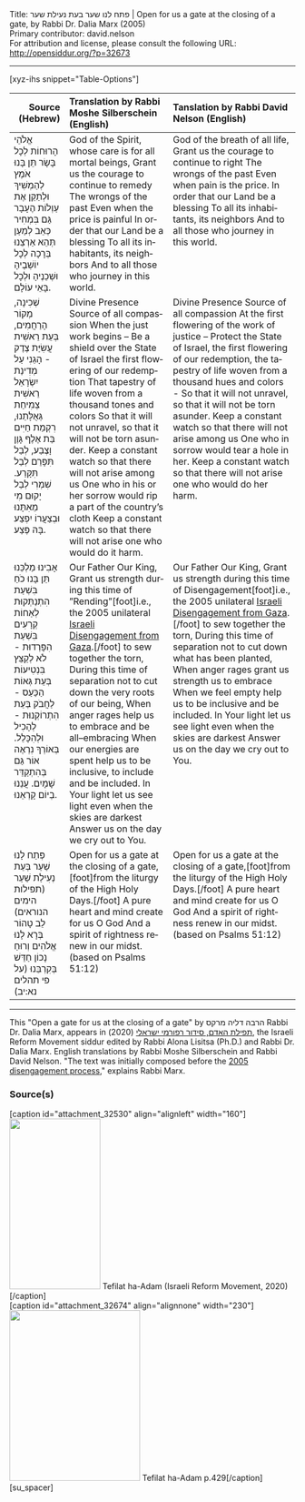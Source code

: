 <html>
<head></head>
<body>
Title: פתח לנו שער בעת נעילת שער | Open for us a gate at the closing of a gate, by Rabbi Dr. Dalia Marx (2005)<br />
Primary contributor: david.nelson<br />
For attribution and license, please consult the following URL: <a href="http://opensiddur.org/?p=32673">http://opensiddur.org/?p=32673</a>
<p />
<hr />

[xyz-ihs snippet="Table-Options"]<table style="margin-left: auto; margin-right: auto;" class="draggable">
<thead><tr><th id="x" style="text-align: right;">Source (Hebrew)</th><th style="text-align: left;">Translation by Rabbi Moshe Silberschein (English)</th><th style="text-align: left;">Tanslation by Rabbi David Nelson (English)</th></tr></thead>
<tbody>
<tr><td style="vertical-align:top;">
<div class="liturgy" lang="he">
אֱלֹהֵי הָרוּחוֹת לְכָל בָּשָׂר
תֵּן בָּנוּ אֹמֶץ
לְהַמְשִׁיךְ וּלְתַקֵּן
אֶת עַוְלוֹת הֶעָבָר
גַּם בִּמְחִיר כְּאֵב
לְמַעַן תְּהֵא אַרְצֵנוּ בְּרָכָה
לְכָל יוֹשְׁבֶיהָ וּשְׁכֵנֶיהָ
וּלְכָל בָּאֵי עוֹלָם.
</span></div></td>
 
<td style="vertical-align:top;">
<div class="english" lang="en">
God of the Spirit, whose care is for all mortal beings,
Grant us the courage 
to continue to remedy
The wrongs of the past
Even when the price is painful
In order that our Land be a blessing
To all its inhabitants, its neighbors
And to all those who journey in this world.
</div></td>
 
<td style="vertical-align:top;">
<div class="english" lang="en">
God of the breath of all life,
Grant us the courage 
to continue to right
The wrongs of the past
Even when pain is the price.
In order that our Land be a blessing
To all its inhabitants, its neighbors
And to all those who journey in this world.
</div></td></tr>


<tr><td style="vertical-align:top;">
<div class="liturgy" lang="he">
שְׁכִינָה, מְקוֹר הָרַחֲמִים,
בְּעֵת רֵאשִׁית עֲשִׂיַּת צֶדֶק -
הָגֵנִי עַל מְדִינַת יִשְׂרָאֵל
רֵאשִׁית צְמִיחַת גְּאֻלָּתֵנוּ,
רִקְמַת חַיִּים 
בַּת אֶלֶף גָּוֶן וָצֶבַע,
לְבַל תִּפָּרֵם 
לְבַל תִּקָּרַע.
שִׁמְרִי 
לְבַל יָקוּם מִי מֵאִתָּנוּ
וּבְצַעֲרוֹ 
יִפְצַע בָּהּ פֶּצַע.
</span></div></td>
 
<td style="vertical-align:top;">
<div class="english" lang="en">
Divine Presence Source of all compassion
When the just work begins –
Be a shield over the State of Israel 
the first flowering of our redemption
That tapestry of life 
woven from a thousand tones and colors
So that it will not unravel, 
so that it will not be torn asunder.
Keep a constant watch 
so that there will not arise among us
One who in his or her sorrow 
would rip a part of the country’s cloth
Keep a constant watch so that there will not arise 
one who would do it harm.
</div></td>
 
<td style="vertical-align:top;">
<div class="english" lang="en">
Divine Presence Source of all compassion
At the first flowering of the work of justice –
Protect the State of Israel,
the first flowering of our redemption,
the tapestry of life 
woven from a thousand hues and colors -
So that it will not unravel, 
so that it will not be torn asunder.
Keep a constant watch 
so that there will not arise among us
One who in sorrow 
would tear a hole in her.
Keep a constant watch so that there will not arise
one who would do her harm.
</div></td></tr>


<tr><td style="vertical-align:top;">
<div class="liturgy" lang="he">
אָבִינוּ מַלְכֵּנוּ
תֵּן בָּנוּ כֹחַ
בִּשְׁעַת הִתְנַתְּקוּת 
לְאַחוֹת קְרָעִים
בִּשְׁעַת הִפָּרְדוּת - 
לֹא לְקַצֵּץ בִּנְטִיעוֹת
בְּעֵת גְּאוֹת הַכַּעַס - 
לַחֲבֹק
בְּעֵת הִתְרוֹקְנוּת - 
לְהָכִיל וּלְהִכָּלֵל.
בְּאוֹרְךָ נִרְאֶה אוֹר 
גַּם בְּהִתְקַדֵּר שָׁמָיִם.
עֲנֵנוּ בְיוֹם קָרְאֵנוּ.
</span></div></td>
 
<td style="vertical-align:top;">
<div class="english" lang="en">
Our Father Our King,
Grant us strength 
during this time of ”Rending”[foot]i.e., the 2005 unilateral <a href="https://en.wikipedia.org/wiki/Israeli_disengagement_from_Gaza">Israeli Disengagement from Gaza</a>.[/foot]
to sew together the torn,
During this time of separation
not to cut down the very roots of our being,
When anger rages 
help us to embrace and be all–embracing
When our energies are spent
help us to be inclusive, to include and be included.
In Your light let us see light 
even when the skies are darkest
Answer us on the day we cry out to You.
</div></td>
 
<td style="vertical-align:top;">
<div class="english" lang="en">
Our Father Our King,
Grant us strength 
during this time of Disengagement[foot]i.e., the 2005 unilateral <a href="https://en.wikipedia.org/wiki/Israeli_disengagement_from_Gaza">Israeli Disengagement from Gaza</a>.[/foot]
to sew together the torn,
During this time of separation
not to cut down what has been planted,
When anger rages 
grant us strength us to embrace
When we feel empty
help us to be inclusive and be included.
In Your light let us see light 
even when the skies are darkest
Answer us on the day we cry out to You.
</div></td></tr>


<tr><td style="vertical-align:top;">
<div class="liturgy" lang="he">
פְּתַח לָנוּ שַׁעַר בְּעֵת נְעִילַת שַׁעַר <span class="citation">(תפילות הימים הנוראים)</span>
לֵב טָהוֹר בְּרָא לָנוּ אֱלֹהִים
וְרוּחַ נָכוֹן חַדֵּשׁ בְּקִרְבֵּנוּ <span class="citation">(על פי תהלים נא:יב)</span>
</span></div></td>
 
<td style="vertical-align:top;">
<div class="english" lang="en">
Open for us a gate at the closing of a gate,[foot]from the liturgy of the High Holy Days.[/foot]
A pure heart and mind create for us O God
And a spirit of rightness renew in our midst. <span class="citation">(based on Psalms 51:12)</span>
</div></td>
 
<td style="vertical-align:top;">
<div class="english" lang="en">
Open for us a gate at the closing of a gate,[foot]from the liturgy of the High Holy Days.[/foot]
A pure heart and mind create for us O God
And a spirit of rightness renew in our midst. <span class="citation">(based on Psalms 51:12)</span>
</div></td></tr>
</tbody></table>

<hr />

This "Open a gate for us at the closing of a gate" by הרבה דליה מרקס Rabbi Dr. Dalia Marx, appears in <a href="https://www.facebook.com/תפילת-האדם-סידור-רפורמי-ישראלי-101214578258569">תפילת האדם, סידור רפורמי ישראלי</a> (2020), the Israeli Reform Movement siddur edited by Rabbi Alona Lisitsa (Ph.D.) and Rabbi Dr. Dalia Marx. English translations by Rabbi Moshe Silberschein and Rabbi David Nelson. "The text was initially composed before the <a href="https://en.wikipedia.org/wiki/Israeli_disengagement_from_Gaza">2005 disengagement process</a>," explains Rabbi Marx.

<h3>Source(s)</h3>

<span style="float: right;">[caption id="attachment_32530" align="alignleft" width="160"]<a href="https://opensiddur.org/wp-content/uploads/2020/06/tefilat-ha-adam-Israeli-REform-Movement-2020.jpg" rel="lightbox"><img src="https://opensiddur.org/wp-content/uploads/2020/06/tefilat-ha-adam-Israeli-REform-Movement-2020-160x300.jpg" alt="" width="160" height="300" class="size-medium wp-image-32530" /></a> Tefilat ha-Adam (Israeli Reform Movement, 2020)[/caption]</span>  <span style="float: left;">[caption id="attachment_32674" align="alignnone" width="230"]<a href="https://opensiddur.org/wp-content/uploads/2020/06/Tefilat-ha-Adam-p.429.jpg"><img src="https://opensiddur.org/wp-content/uploads/2020/06/Tefilat-ha-Adam-p.429-230x300.jpg" alt="" width="230" height="300" class="size-medium wp-image-32674" /></a> Tefilat ha-Adam p.429[/caption]</span>[su_spacer]
</body>
</html>